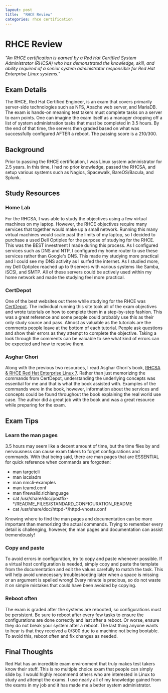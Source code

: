 ```yaml
---
layout: post
title:  "RHCE Review"
categories: rhce certification
---
```

# RHCE Review

_"An RHCE certification is earned by a Red Hat Certified System Administrator (RHCSA) who has demonstrated the knowledge, skill, and ability required of a senior system administrator responsible for Red Hat Enterprise Linux systems."_

## Exam Details
The RHCE, Red Hat Certified Engineer, is an exam that covers primarily server-side technologies such as NFS, Apache web server, and MariaDB. The exam is hands-on meaning test takers must complete tasks on a server to earn points. One can imagine the exam itself as a manager dropping off a list of system administration tasks that must be completed in 3.5 hours. By the end of that time, the servers then graded based on what was successfully configured AFTER a reboot. The passing score is a 210/300.


## Background
Prior to passing the RHCE certification, I was Linux system administrator for 2.5 years. In this time, I had no prior knowledge, passed the RHCSA, and setup various systems such as Nagios, Spacewalk, BareOS/Bacula, and Splunk.

## Study Resources
### Home Lab
For the RHCSA, I was able to study the objectives using a few virtual machines on my laptop. However, the RHCE objectives require many services that together would make up a small network. Running this many virtual machines would scale past the limits of my laptop, so I decided to purchase a used Dell Optiplex for the purpose of studying for the RHCE. This was the BEST investment I made during this process. As I configured services such as DNS and NTP, I configured my home router to use these services rather than Google's DNS. This made my studying more practical and I could see my DNS activity as I surfed the internet. As I studied more, my Dell Optiplex reached up to 9 servers with various systems like Samba, iSCSI, and SMTP. All of these servers could be actively used within my home network and made the studying feel more practical.

### CertDepot
One of the best websites out there while studying for the RHCE was [CertDepot](https://certdepot.net). The individual running this site took all of the exam objectives and wrote tutorials on how to complete them in a step-by-step fashion. This was a great reference and some people could probably use this as their only study source and pass. Almost as valuable as the tutorials are the comments people leave at the bottom of each tutorial. People ask questions and show their errors as they attempt to complete the objective. Taking a look through the comments can be valuable to see what kind of errors can be expected and how to resolve them.

### Asghar Ghori
Along with the previous two resources, I read Asghar Ghori's book, [RHCSA & RHCE Red Hat Enterprise Linux 7](http://a.co/d/5Zd7Umj). Rather than just memorizing the commands from CertDepot, understanding the underlying concepts was essential for me and that is what the book assisted with. Examples of the commands were in the book, however, information about the services and concepts could be found throughout the book explaining the real world use case. The author did a great job with the book and was a great resource while preparing for the exam.

## Exam Tips
### Learn the man pages
3.5 hours may seem like a decent amount of time, but the time flies by and nervousness can cause exam takers to forget configurations and commands. With that being said, there are man pages that are ESSENTIAL for quick reference when commands are forgotten:
* man targetcli
* man iscsiadm
* man nmcli-examples
* man teamd.conf
* man firewalld.richlanguage
* cat /usr/share/doc/postfix-\*/README_FILES/STANDARD_CONFIGURATION_README
* cat /usr/share/doc/httpd-\*/httpd-vhosts.conf

Knowing where to find the man pages and documentation can be more important than memorizing the actual commands. Trying to remember every detail is challenging, however, the man pages and documentation can assist tremendously!

### Copy and paste
To avoid errors in configuration, try to copy and paste whenever possible. If a virtual host configuration is needed, simply copy and paste the template from the documentation and edit the values carefully to match the task. This will help avoid unnecessary troubleshooting later when a space is missing or an argument is spelled wrong! Every minute is precious, so do not waste it on simple mistakes that could have been avoided by copying.

### Reboot often
The exam is graded after the systems are rebooted, so configurations must be persistent. Be sure to reboot after every few tasks to ensure the configurations are done correctly and last after a reboot. Or worse, ensure they do not break your system after a reboot. The last thing anyone wants to hear is that they received a 0/300 due to a machine not being bootable. To avoid this, reboot often and fix changes as needed.

## Final Thoughts
Red Hat has an incredible exam environment that truly makes test takers know their stuff. This is no multiple choice exam that people can simply slide by. I would highly recommend others who are interested in Linux to study and attempt the exams. I use nearly all of my knowledge gained from the exams in my job and it has made me a better system administrator.

